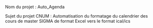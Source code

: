 Nom du projet : Auto_Agenda 

Sujet du projet CNUM : Automatisation du formatage du calendrier des cours de master SIGMA de format Excel vers le format ical/ics
